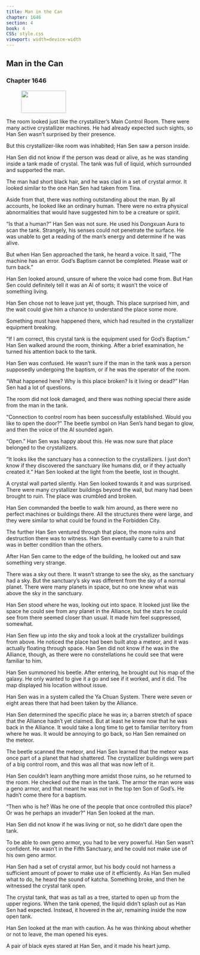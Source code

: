 ```yaml
---
title: Man in the Can
chapter: 1646
section: 4
book: 4
CSS: style.css
viewport: width=device-width
---
```


## Man in the Can

### Chapter 1646

<figure>
	<img src="../Images/gem.gif" alt="" id="gem" width="120" height="60" />
</figure>

The room looked just like the crystallizer’s Main Control Room. There were many active crystallizer machines. He had already expected such sights, so Han Sen wasn’t surprised by their presence.

But this crystallizer-like room was inhabited; Han Sen saw a person inside.

Han Sen did not know if the person was dead or alive, as he was standing inside a tank made of crystal. The tank was full of liquid, which surrounded and supported the man.

The man had short black hair, and he was clad in a set of crystal armor. It looked similar to the one Han Sen had taken from Tina.

Aside from that, there was nothing outstanding about the man. By all accounts, he looked like an ordinary human. There were no extra physical abnormalities that would have suggested him to be a creature or spirit.

“Is that a human?” Han Sen was not sure. He used his Dongxuan Aura to scan the tank. Strangely, his senses could not penetrate the surface. He was unable to get a reading of the man’s energy and determine if he was alive.

But when Han Sen approached the tank, he heard a voice. It said, “The machine has an error. God’s Baptism cannot be completed. Please wait or turn back.”

Han Sen looked around, unsure of where the voice had come from. But Han Sen could definitely tell it was an Al of sorts; it wasn’t the voice of something living.

Han Sen chose not to leave just yet, though. This place surprised him, and the wait could give him a chance to understand the place some more.

Something must have happened there, which had resulted in the crystallizer equipment breaking.

“If I am correct, this crystal tank is the equipment used for God’s Baptism.” Han Sen walked around the room, thinking. After a brief examination, he turned his attention back to the tank.

Han Sen was confused. He wasn’t sure if the man in the tank was a person supposedly undergoing the baptism, or if he was the operator of the room.

“What happened here? Why is this place broken? Is it living or dead?” Han Sen had a lot of questions.

The room did not look damaged, and there was nothing special there aside from the man in the tank.

“Connection to control room has been successfully established. Would you like to open the door?” The beetle symbol on Han Sen’s hand began to glow, and then the voice of the Al sounded again.

“Open.” Han Sen was happy about this. He was now sure that place belonged to the crystallizers.

“It looks like the sanctuary has a connection to the crystallizers. I just don’t know if they discovered the sanctuary like humans did, or if they actually created it.” Han Sen looked at the light from the beetle, lost in thought.

A crystal wall parted silently. Han Sen looked towards it and was surprised. There were many crystallizer buildings beyond the wall, but many had been brought to ruin. The place was crumbled and broken.

Han Sen commanded the beetle to walk him around, as there were no perfect machines or buildings there. All the structures there were large, and they were similar to what could be found in the Forbidden City.

The further Han Sen ventured through that place, the more ruins and destruction there was to witness. Han Sen eventually came to a ruin that was in better condition than the others.

After Han Sen came to the edge of the building, he looked out and saw something very strange.

There was a sky out there. It wasn’t strange to see the sky, as the sanctuary had a sky. But the sanctuary’s sky was different from the sky of a normal planet. There were many planets in space, but no one knew what was above the sky in the sanctuary.

Han Sen stood where he was, looking out into space. It looked just like the space he could see from any planet in the Alliance, but the stars he could see from there seemed closer than usual. It made him feel suppressed, somewhat.

Han Sen flew up into the sky and took a look at the crystallizer buildings from above. He noticed the place had been built atop a meteor, and it was actually floating through space. Han Sen did not know if he was in the Alliance, though, as there were no constellations he could see that were familiar to him.

Han Sen summoned his beetle. After entering, he brought out his map of the galaxy. He only wanted to give it a go and see if it worked, and it did. The map displayed his location without issue.

Han Sen was in a system called the Ya Chuan System. There were seven or eight areas there that had been taken by the Alliance.

Han Sen determined the specific place he was in; a barren stretch of space that the Alliance hadn’t yet claimed. But at least he knew now that he was back in the Alliance. It would take a long time to get to familiar territory from where he was. It would be annoying to go back, so Han Sen remained on the meteor.

The beetle scanned the meteor, and Han Sen learned that the meteor was once part of a planet that had shattered. The crystallizer buildings were part of a big control room, and this was all that was now left of it.

Han Sen couldn’t learn anything more amidst those ruins, so he returned to the room. He checked out the man in the tank. The armor the man wore was a geno armor, and that meant he was not in the top ten Son of God’s. He hadn’t come there for a baptism.

“Then who is he? Was he one of the people that once controlled this place? Or was he perhaps an invader?” Han Sen looked at the man.

Han Sen did not know if he was living or not, so he didn’t dare open the tank.

To be able to own geno armor, you had to be very powerful. Han Sen wasn’t confident. He wasn’t in the Fifth Sanctuary, and he could not make use of his own geno armor.

Han Sen had a set of crystal armor, but his body could not harness a sufficient amount of power to make use of it efficiently. As Han Sen mulled what to do, he heard the sound of katcha. Something broke, and then he witnessed the crystal tank open.

The crystal tank, that was as tall as a tree, started to open up from the upper regions. When the tank opened, the liquid didn’t splash out as Han Sen had expected. Instead, it hovered in the air, remaining inside the now open tank.

Han Sen looked at the man with caution. As he was thinking about whether or not to leave, the man opened his eyes.

A pair of black eyes stared at Han Sen, and it made his heart jump.